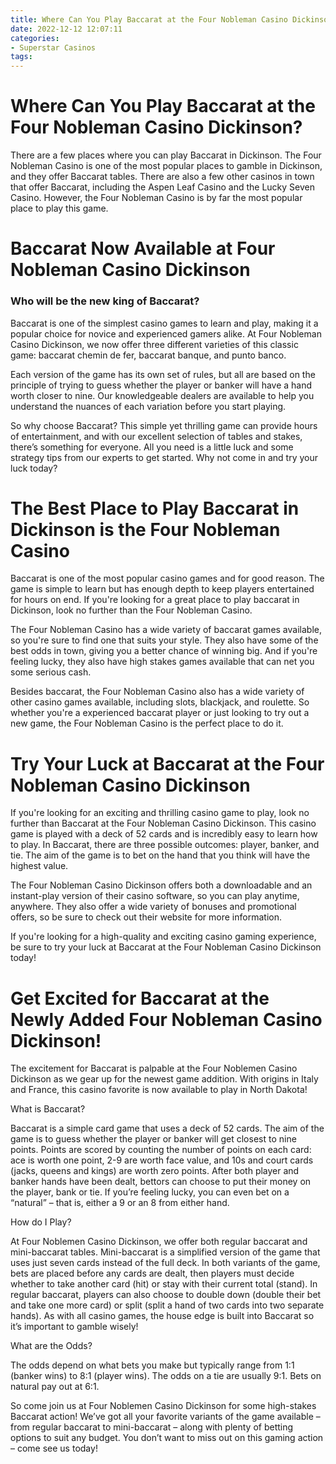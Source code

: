 ```yaml
---
title: Where Can You Play Baccarat at the Four Nobleman Casino Dickinson
date: 2022-12-12 12:07:11
categories:
- Superstar Casinos
tags:
---
```



#  Where Can You Play Baccarat at the Four Nobleman Casino Dickinson?

There are a few places where you can play Baccarat in Dickinson. The Four Nobleman Casino is one of the most popular places to gamble in Dickinson, and they offer Baccarat tables. There are also a few other casinos in town that offer Baccarat, including the Aspen Leaf Casino and the Lucky Seven Casino. However, the Four Nobleman Casino is by far the most popular place to play this game.

#  Baccarat Now Available at Four Nobleman Casino Dickinson

### Who will be the new king of Baccarat?

Baccarat is one of the simplest casino games to learn and play, making it a popular choice for novice and experienced gamers alike. At Four Nobleman Casino Dickinson, we now offer three different varieties of this classic game: baccarat chemin de fer, baccarat banque, and punto banco.

Each version of the game has its own set of rules, but all are based on the principle of trying to guess whether the player or banker will have a hand worth closer to nine. Our knowledgeable dealers are available to help you understand the nuances of each variation before you start playing.

So why choose Baccarat? This simple yet thrilling game can provide hours of entertainment, and with our excellent selection of tables and stakes, there’s something for everyone. All you need is a little luck and some strategy tips from our experts to get started. Why not come in and try your luck today?

#  The Best Place to Play Baccarat in Dickinson is the Four Nobleman Casino

Baccarat is one of the most popular casino games and for good reason. The game is simple to learn but has enough depth to keep players entertained for hours on end. If you're looking for a great place to play baccarat in Dickinson, look no further than the Four Nobleman Casino.

The Four Nobleman Casino has a wide variety of baccarat games available, so you're sure to find one that suits your style. They also have some of the best odds in town, giving you a better chance of winning big. And if you're feeling lucky, they also have high stakes games available that can net you some serious cash.

Besides baccarat, the Four Nobleman Casino also has a wide variety of other casino games available, including slots, blackjack, and roulette. So whether you're a experienced baccarat player or just looking to try out a new game, the Four Nobleman Casino is the perfect place to do it.

#  Try Your Luck at Baccarat at the Four Nobleman Casino Dickinson

If you're looking for an exciting and thrilling casino game to play, look no further than Baccarat at the Four Nobleman Casino Dickinson. This casino game is played with a deck of 52 cards and is incredibly easy to learn how to play. In Baccarat, there are three possible outcomes: player, banker, and tie. The aim of the game is to bet on the hand that you think will have the highest value.

The Four Nobleman Casino Dickinson offers both a downloadable and an instant-play version of their casino software, so you can play anytime, anywhere. They also offer a wide variety of bonuses and promotional offers, so be sure to check out their website for more information.

If you're looking for a high-quality and exciting casino gaming experience, be sure to try your luck at Baccarat at the Four Nobleman Casino Dickinson today!

#  Get Excited for Baccarat at the Newly Added Four Nobleman Casino Dickinson!

The excitement for Baccarat is palpable at the Four Noblemen Casino Dickinson as we gear up for the newest game addition. With origins in Italy and France, this casino favorite is now available to play in North Dakota!

What is Baccarat?

Baccarat is a simple card game that uses a deck of 52 cards. The aim of the game is to guess whether the player or banker will get closest to nine points. Points are scored by counting the number of points on each card: ace is worth one point, 2-9 are worth face value, and 10s and court cards (jacks, queens and kings) are worth zero points. After both player and banker hands have been dealt, bettors can choose to put their money on the player, bank or tie. If you’re feeling lucky, you can even bet on a “natural” – that is, either a 9 or an 8 from either hand.

How do I Play?

At Four Noblemen Casino Dickinson, we offer both regular baccarat and mini-baccarat tables. Mini-baccarat is a simplified version of the game that uses just seven cards instead of the full deck. In both variants of the game, bets are placed before any cards are dealt, then players must decide whether to take another card (hit) or stay with their current total (stand). In regular baccarat, players can also choose to double down (double their bet and take one more card) or split (split a hand of two cards into two separate hands). As with all casino games, the house edge is built into Baccarat so it’s important to gamble wisely!

What are the Odds?

The odds depend on what bets you make but typically range from 1:1 (banker wins) to 8:1 (player wins). The odds on a tie are usually 9:1. Bets on natural pay out at 6:1.

So come join us at Four Noblemen Casino Dickinson for some high-stakes Baccarat action! We’ve got all your favorite variants of the game available – from regular baccarat to mini-baccarat – along with plenty of betting options to suit any budget. You don’t want to miss out on this gaming action – come see us today!